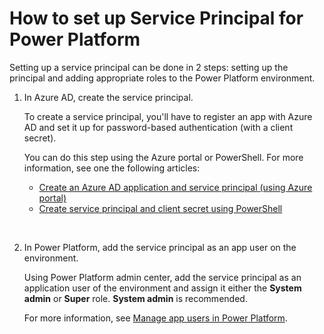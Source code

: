 # How to set up Service Principal for Power Platform

Setting up a service principal can be done in 2 steps: setting up the principal and adding appropriate roles to the Power Platform environment.

1. In Azure AD, create the service principal.

   To create a service principal, you'll have to register an app with Azure AD and set it up for password-based authentication (with a client secret).

   You can do this step using the Azure portal or PowerShell. For more information, see one the following articles:

   - [Create an Azure AD application and service principal \(using Azure portal\)](https://learn.microsoft.com/en-us/azure/active-directory/develop/howto-create-service-principal-portal)
   - [Create service principal and client secret using PowerShell](https://learn.microsoft.com/en-us/power-platform/alm/devops-build-tools#create-service-principal-and-client-secret-using-powershell)

<br>

2. In Power Platform, add the service principal as an app user on the environment.

   Using Power Platform admin center, add the service principal as an application user of the environment and assign it either the **System admin** or **Super** role. **System admin** is recommended.  

   For more information, see [Manage app users in Power Platform](https://learn.microsoft.com/en-us/power-platform/admin/manage-application-users).
   